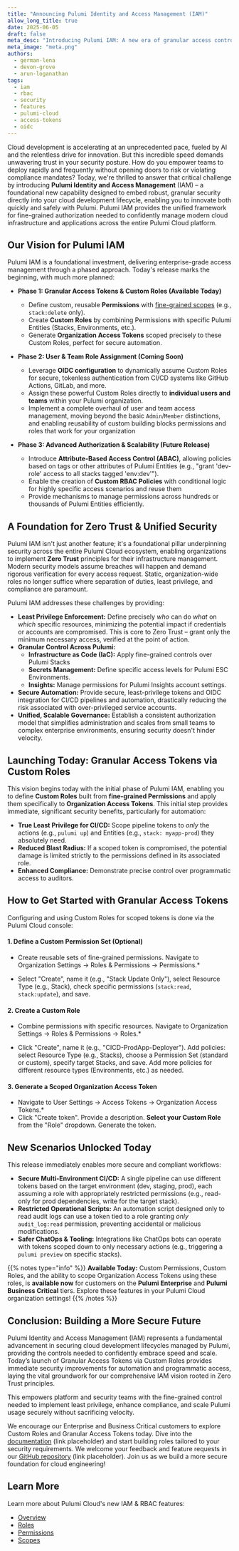 ```yaml
---
title: "Announcing Pulumi Identity and Access Management (IAM)"
allow_long_title: true
date: 2025-06-05
draft: false
meta_desc: "Introducing Pulumi IAM: A new era of granular access control across Pulumi Cloud, starting with Custom Roles and scoped Access Tokens for enhanced security and automation."
meta_image: "meta.png" 
authors:
  - german-lena
  - devon-grove
  - arun-loganathan
tags:
  - iam
  - rbac
  - security
  - features
  - pulumi-cloud
  - access-tokens
  - oidc
---
```


Cloud development is accelerating at an unprecedented pace, fueled by AI and the relentless drive for innovation. But this incredible speed demands unwavering trust in your security posture. How do you empower teams to deploy rapidly and frequently without opening doors to risk or violating compliance mandates? Today, we're thrilled to answer that critical challenge by introducing **Pulumi Identity and Access Management** (IAM) – a foundational new capability designed to embed robust, granular security directly into your cloud development lifecycle, enabling you to innovate both quickly and safely with Pulumi. Pulumi IAM provides the unified framework for fine-grained authorization needed to confidently manage modern cloud infrastructure and applications across the entire Pulumi Cloud platform.

<!--more-->

## Our Vision for Pulumi IAM

Pulumi IAM is a foundational investment, delivering enterprise-grade access management through a phased approach. Today's release marks the beginning, with much more planned:

*   **Phase 1: Granular Access Tokens & Custom Roles (Available Today)**
    *   Define custom, reusable **Permissions** with [fine-grained scopes](/docs/pulumi-cloud/access-management/rbac/scopes) (e.g., `stack:delete` only).
    *   Create **Custom Roles** by combining Permissions with specific Pulumi Entities (Stacks, Environments, etc.).
    *   Generate **Organization Access Tokens** scoped precisely to these Custom Roles, perfect for secure automation.

*   **Phase 2: User & Team Role Assignment (Coming Soon)**
    *   Leverage **OIDC configuration** to dynamically assume Custom Roles for secure, tokenless authentication from CI/CD systems like GitHub Actions, GitLab, and more.
    *   Assign these powerful Custom Roles directly to **individual users and teams** within your Pulumi organization.
    *   Implement a complete overhaul of user and team access management, moving beyond the basic `Admin`/`Member` distinctions, and enabling reusability of custom building blocks permissions and roles that work for your organization
 
*   **Phase 3: Advanced Authorization & Scalability (Future Release)**
    *   Introduce **Attribute-Based Access Control (ABAC)**, allowing policies based on tags or other attributes of Pulumi Entities (e.g., "grant 'dev-role' access to all stacks tagged 'env:dev'").
    *   Enable the creation of **Custom RBAC Policies** with conditional logic for highly specific access scenarios and reuse them
    *   Provide mechanisms to manage permissions across hundreds or thousands of Pulumi Entities efficiently.

## A Foundation for Zero Trust & Unified Security

Pulumi IAM isn't just another feature; it's a foundational pillar underpinning security across the entire Pulumi Cloud ecosystem, enabling organizations to implement **Zero Trust** principles for their infrastructure management. Modern security models assume breaches will happen and demand rigorous verification for every access request. Static, organization-wide roles no longer suffice where separation of duties, least privilege, and compliance are paramount.

Pulumi IAM addresses these challenges by providing:

*   **Least Privilege Enforcement:** Define precisely *who* can do *what* on *which* specific resources, minimizing the potential impact if credentials or accounts are compromised. This is core to Zero Trust – grant only the minimum necessary access, verified at the point of action.
*   **Granular Control Across Pulumi:**
    *   **Infrastructure as Code (IaC):** Apply fine-grained controls over Pulumi Stacks 
    *   **Secrets Management:** Define specific access levels for Pulumi ESC Environments.
    *   **Insights:** Manage permissions for Pulumi Insights account settings.
*   **Secure Automation:** Provide secure, least-privilege tokens and OIDC integration for CI/CD pipelines and automation, drastically reducing the risk associated with over-privileged service accounts.
*   **Unified, Scalable Governance:** Establish a consistent authorization model that simplifies administration and scales from small teams to complex enterprise environments, ensuring security doesn't hinder velocity.

## Launching Today: Granular Access Tokens via Custom Roles

This vision begins today with the initial phase of Pulumi IAM, enabling you to define **Custom Roles** built from **fine-grained Permissions** and apply them specifically to **Organization Access Tokens**. This initial step provides immediate, significant security benefits, particularly for automation:

*   **True Least Privilege for CI/CD:** Scope pipeline tokens to *only* the actions (e.g., `pulumi up`) and Entities (e.g., `stack: myapp-prod`) they absolutely need.
*   **Reduced Blast Radius:** If a scoped token is compromised, the potential damage is limited strictly to the permissions defined in its associated role.
*   **Enhanced Compliance:** Demonstrate precise control over programmatic access to auditors.

## How to Get Started with Granular Access Tokens

Configuring and using Custom Roles for scoped tokens is done via the Pulumi Cloud console:

#### 1. Define a Custom Permission Set (Optional)

* Create reusable sets of fine-grained permissions. Navigate to Organization Settings -> Roles & Permissions -> Permissions.*

* Select "Create", name it (e.g., "Stack Update Only"), select Resource Type (e.g., Stack), check specific permissions (`stack:read`, `stack:update`), and save.

#### 2. Create a Custom Role

* Combine permissions with specific resources. Navigate to Organization Settings -> Roles & Permissions -> Roles.*

* Click "Create", name it (e.g., "CICD-ProdApp-Deployer"). Add policies: select Resource Type (e.g., Stacks), choose a Permission Set (standard or custom), specify target Stacks, and save. Add more policies for different resource types (Environments, etc.) as needed.

#### 3. Generate a Scoped Organization Access Token

* Navigate to User Settings -> Access Tokens -> Organization Access Tokens.*
* Click "Create token". Provide a description. **Select your Custom Role** from the "Role" dropdown. Generate the token.

## New Scenarios Unlocked Today

This release immediately enables more secure and compliant workflows:

*   **Secure Multi-Environment CI/CD:** A single pipeline can use different tokens based on the target environment (dev, staging, prod), each assuming a role with appropriately restricted permissions (e.g., read-only for prod dependencies, write for the target stack).
*   **Restricted Operational Scripts:** An automation script designed only to read audit logs can use a token tied to a role granting *only* `audit_log:read` permission, preventing accidental or malicious modifications.
*   **Safer ChatOps & Tooling:** Integrations like ChatOps bots can operate with tokens scoped down to only necessary actions (e.g., triggering a `pulumi preview` on specific stacks).

{{% notes type="info" %}}
**Available Today:** Custom Permissions, Custom Roles, and the ability to scope Organization Access Tokens using these roles, is **available now** for customers on the **Pulumi Enterprise** and **Pulumi Business Critical** tiers. Explore these features in your Pulumi Cloud organization settings!
{{% /notes %}}

## Conclusion: Building a More Secure Future

Pulumi Identity and Access Management (IAM) represents a fundamental advancement in securing cloud development lifecycles managed by Pulumi, providing the controls needed to confidently embrace speed and scale. Today’s launch of Granular Access Tokens via Custom Roles provides immediate security improvements for automation and programmatic access, laying the vital groundwork for our comprehensive IAM vision rooted in Zero Trust principles.

This empowers platform and security teams with the fine-grained control needed to implement least privilege, enhance compliance, and scale Pulumi usage securely without sacrificing velocity.

We encourage our Enterprise and Business Critical customers to explore Custom Roles and Granular Access Tokens today. Dive into the [documentation]() (link placeholder) and start building roles tailored to your security requirements. We welcome your feedback and feature requests in our [GitHub repository](https://github.com/pulumi/pulumi-service/issues) (link placeholder). Join us as we build a more secure foundation for cloud engineering!

## Learn More

Learn more about Pulumi Cloud's new IAM & RBAC features:

- [Overview](/docs/pulumi-cloud/access-management/rbac)
- [Roles](/docs/pulumi-cloud/access-management/rbac/roles)
- [Permissions](/docs/pulumi-cloud/access-management/rbac/permissions)
- [Scopes](/docs/pulumi-cloud/access-management/rbac/scopes)
